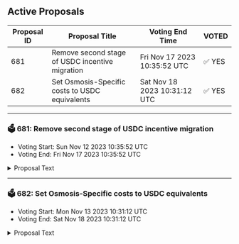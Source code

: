 ## Active Proposals

| Proposal ID | Proposal Title | Voting End Time | VOTED |
|-------------|----------------|-----------------|-------|
| 681 | Remove second stage of USDC incentive migration | Fri Nov 17 2023 10:35:52 UTC | ✅ YES |
| 682 | Set Osmosis-Specific costs to USDC equivalents | Sat Nov 18 2023 10:31:12 UTC | ✅ YES |

---

### 🗳 681: Remove second stage of USDC incentive migration
- Voting Start: Sun Nov 12 2023 10:35:52 UTC
- Voting End: Fri Nov 17 2023 10:35:52 UTC

<details>
<summary>Proposal Text</summary>
 
This proposal would redirect the second stage of the USDC incentive migration process to the Community pool. 
## Background 
[Proposal 648](https://www.mintscan.io/osmosis/proposals/648) called for incentives on the OSMO/USDC.axl pool to be moved to the newly IBC native OSMO/USDC pool in two stages. 
The second stage occurs with the [routine incentive proposal](https://www.mintscan.io/osmosis/proposals/678) for November 2023. 

This proposal asks that these incentives not be added to the OSMO/USDC pool but be redirected to the Community Pool. 

The reasoning for this is that the [OSMO/USDC Pool](https://app.osmosis.zone/pool/1221) currently receives 3,213 OSMO per day, or 29% of all Incentive emissions, and yet has only attached $224k Liquidity despite high incentive rates. 

The routine incentives proposal increases this to 5,700 OSMO per day, leading to a more inefficient use of Incentive spend. 

This proposal would adjust the pool incentives as if the second migration had not been added by setting the OSMO/USDC incentives to 2,850 OSMO per day and redirecting the excess to the Community pool. 

**Forum Thread**: [https://forum.osmosis.zone/t/remove-second-stage-of-usdc-incentive-migration/586](https://forum.osmosis.zone/t/remove-second-stage-of-usdc-incentive-migration/586))
</details>

---

### 🗳 682: Set Osmosis-Specific costs to USDC equivalents
- Voting Start: Mon Nov 13 2023 10:31:12 UTC
- Voting End: Sat Nov 18 2023 10:31:12 UTC

<details>
<summary>Proposal Text</summary>
 
This proposal would signal the adjustment of all parameters specifying fees for permissionless but gated tasks specific to Osmosis to be a more stable value. 

## Background 
Currently, three Osmosis-specific tasks can be performed permissionlessly by paying a fee in OSMO to the Community Pool. 

**Pool creation**, Last modified in [Proposal 669](https://www.mintscan.io/osmosis/proposals/669) to be 400 OSMO 

**Creating or adding to a gauge**, Implemented in [V11](https://www.mintscan.io/osmosis/proposals/296) at 50 OSMO and 25 OSMO, respectively. 

Both of these costs are designed to be a deterrent to spam whilst also allowing the permissionless use of these features and yielding a small revenue for the community pool. 

At the time of setting, these costs were approximately 
* Create Pool: 100 USD 
* Create Gauge: 50 USD 
* Add to Gauge: 25 USD 

However, as OSMO price varies over time, these prices at this setting have ranged from: 
* Create Pool: 90 USD - 216 USD 
* Create Gauge: 11 USD - 82 USD 
* Add to Gauge: 6 USD - 41 USD 
## Proposal 
This proposal signals that costs for Osmosis-specific tasks can be set in an alternative denom decided by governance that is part of the txfee whitelist. This would then be converted to an equivalent OSMO quantity required in order to perform the message on chain. 

This proposal signals that this denom should initially be set to USDC via Noble at implementation, and the message costs to be adjusted to: 
* Create Pool: 100 USDC 
* Create Gauge: 50 USDC 
* Add to Gauge: 25 USDC 

This maintains a more constant value cost for each message as OSMO price fluctuates. 

Non-Osmosis-specific transactions, such as Governance deposits, are not directly covered in this proposal as they are part of the Cosmos SDK, although this proposal signals that this would also be desired. 

Accepting non-OSMO assets as payment for these fees is also not directly covered in this proposal but will likely be part of a future proposal. 

**Forum Thread:** [https://forum.osmosis.zone/t/set-osmosis-specific-costs-to-usdc-equivalents/622](https://forum.osmosis.zone/t/set-osmosis-specific-costs-to-usdc-equivalents/622)
</details>
